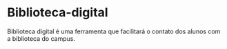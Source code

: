 # Biblioteca-digital

Biblioteca digital é uma ferramenta que facilitará o contato dos alunos com a biblioteca do campus.
